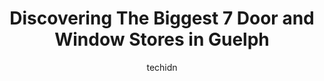 ---
layout: ampstory
image: https://i0.wp.com/www.auto.or.id/wp-content/uploads/2023/06/total-home-windows-and-doors-0-guelph-1686325974.jpeg?resize=640,853
author: techidn
featured: false
description: Guelph, Ontario, Canada is a haven for Door and Window enthusiasts, boasting an impressive array of 7 top-notch establishments. Whether youre a seasoned connoisseur or simply curious to exp
title: Discovering The Biggest 7 Door and Window Stores in Guelph
cover:
   title: Discovering The Biggest 7 Door and Window Stores in Guelph
   subtitle: AUTO.OR.ID
   background: https://www.auto.or.id/wp-content/uploads/2023/06/total-home-windows-and-doors-0-guelph-1686325974.jpeg

pages: 
 - layout: thirds
   top: <h1>#1 Georges Windows & Doors LTD</h1>
   bottom: "<p>I cant say enough about the quality of service and amazing product installed by the Georges team. On the day of the install, they were professional, efficient and h</p>"
   background: https://www.auto.or.id/wp-content/uploads/2023/06/total-home-windows-and-doors-1-guelph-1686325976.jpeg
   backgroundblur: true
 - layout: thirds
   top: <h1>#2 total Home Windows and Doors</h1>
   bottom: "<p>996 Paisley Rd, Guelph, ON N1K 0A6, Canada</p>"
   background: https://www.auto.or.id/wp-content/uploads/2023/06/total-home-windows-and-doors-2-guelph-1686325977.jpeg
   cta:
      link: https://www.auto.or.id/discovering-the-biggest-7-door-and-window-stores-in-guelph/
      text: Discovering The Biggest 7 Door and Window Stores in Guelph
 - layout: thirds
   top: <h1>#3 Premium Plus Windows and Doors</h1>
   bottom: "<p>8 Thistle Rd, Guelph, ON N1H 6S8, Canada</p>"
   background: https://images.unsplash.com/photo-1632338962846-8319d1e4c0e0?ixlib=rb-4.0.3&ixid=MnwxMjA3fDB8MHxwaG90by1wYWdlfHx8fGVufDB8fHx8&auto=format&fit=crop&w=640&h=853&q=80
   cta:
      link: https://www.auto.or.id/discovering-the-biggest-7-door-and-window-stores-in-guelph/
      text: Discovering The Biggest 7 Door and Window Stores in Guelph
 - layout: thirds
   top: <h1>#4 Windows & Doors Guelph Pros</h1>
   bottom: "<p>55 Wyndham St N #877, Guelph, ON N1H 7T8, Canada</p>"
   background: https://images.unsplash.com/photo-1630019210269-d0ebeee405f0?ixlib=rb-4.0.3&ixid=MnwxMjA3fDB8MHxwaG90by1wYWdlfHx8fGVufDB8fHx8&auto=format&fit=crop&w=640&h=853&q=80
   cta:
      link: https://www.auto.or.id/discovering-the-biggest-7-door-and-window-stores-in-guelph/
      text: Discovering The Biggest 7 Door and Window Stores in Guelph
 - layout: thirds
   top: <h1>#5 Windows & Doors Guelph Company</h1>
   bottom: "<p>987 Gordon St #321, Guelph, ON N1G 4W3, Canada</p>"
   background: https://images.unsplash.com/photo-1580881647059-923632b8fd75?ixlib=rb-4.0.3&ixid=MnwxMjA3fDB8MHxwaG90by1wYWdlfHx8fGVufDB8fHx8&auto=format&fit=crop&w=640&h=853&q=80
   cta:
      link: https://www.auto.or.id/discovering-the-biggest-7-door-and-window-stores-in-guelph/
      text: Discovering The Biggest 7 Door and Window Stores in Guelph
 - layout: thirds
   top: <h1>#6 Bonald Window Doors</h1>
   bottom: "<p>225 Hanlon Creek Boulevard, Guelph, ON N1C 0A1, Canada</p>"
   background: https://images.unsplash.com/photo-1577732024748-f6ba00087e33?ixlib=rb-4.0.3&ixid=MnwxMjA3fDB8MHxwaG90by1wYWdlfHx8fGVufDB8fHx8&auto=format&fit=crop&w=640&h=853&q=80
   cta:
      link: https://www.auto.or.id/discovering-the-biggest-7-door-and-window-stores-in-guelph/
      text: Discovering The Biggest 7 Door and Window Stores in Guelph
 - layout: thirds
   top: <h1>#7 Eco Choice Windows & Doors Guelph</h1>
   bottom: "<p>20 Douglas St, Guelph, ON N1H 2S9, Canada</p>"
   background: https://images.unsplash.com/photo-1604755940678-ffbf0c1fcc37?ixlib=rb-4.0.3&ixid=MnwxMjA3fDB8MHxwaG90by1wYWdlfHx8fGVufDB8fHx8&auto=format&fit=crop&w=640&h=853&q=80
   cta:
      link: https://www.auto.or.id/discovering-the-biggest-7-door-and-window-stores-in-guelph/
      text: Discovering The Biggest 7 Door and Window Stores in Guelph
 - layout: thirds
   middle: Continue reading...
   background: https://images.unsplash.com/photo-1525609004556-c46c7d6cf023?ixlib=rb-4.0.3&ixid=MnwxMjA3fDB8MHxwaG90by1wYWdlfHx8fGVufDB8fHx8&auto=format&fit=crop&w=640&h=853&q=80
   cta:
      link: https://www.auto.or.id/discovering-the-biggest-7-door-and-window-stores-in-guelph/
      text: Discovering The Biggest 7 Door and Window Stores in Guelph

---
